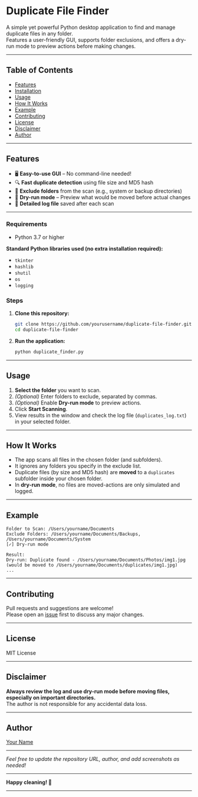 
# Duplicate File Finder

A simple yet powerful Python desktop application to find and manage duplicate files in any folder.  
Features a user-friendly GUI, supports folder exclusions, and offers a dry-run mode to preview actions before making changes.

---

## Table of Contents

- [Features](#features)
- [Installation](#installation)
- [Usage](#usage)
- [How It Works](#how-it-works)
- [Example](#example)
- [Contributing](#contributing)
- [License](#license)
- [Disclaimer](#disclaimer)
- [Author](#author)

---

## Features

- 🖥️ **Easy-to-use GUI** – No command-line needed!
- 🔍 **Fast duplicate detection** using file size and MD5 hash
- 📂 **Exclude folders** from the scan (e.g., system or backup directories)
- 📝 **Dry-run mode** – Preview what would be moved before actual changes
- 📄 **Detailed log file** saved after each scan

---

### Requirements

- Python 3.7 or higher

**Standard Python libraries used (no extra installation required):**
- `tkinter`
- `hashlib`
- `shutil`
- `os`
- `logging`

### Steps

1. **Clone this repository:**
    ```bash
    git clone https://github.com/yourusername/duplicate-file-finder.git
    cd duplicate-file-finder
    ```

2. **Run the application:**
    ```bash
    python duplicate_finder.py
    ```

---

## Usage

1. **Select the folder** you want to scan.
2. *(Optional)* Enter folders to exclude, separated by commas.
3. *(Optional)* Enable **Dry-run mode** to preview actions.
4. Click **Start Scanning**.
5. View results in the window and check the log file (`duplicates_log.txt`) in your selected folder.

---

## How It Works

- The app scans all files in the chosen folder (and subfolders).
- It ignores any folders you specify in the exclude list.
- Duplicate files (by size and MD5 hash) are **moved** to a `duplicates` subfolder inside your chosen folder.
- In **dry-run mode**, no files are moved-actions are only simulated and logged.

---

## Example

```
Folder to Scan: /Users/yourname/Documents
Exclude Folders: /Users/yourname/Documents/Backups, /Users/yourname/Documents/System
[✓] Dry-run mode

Result:
Dry-run: Duplicate found - /Users/yourname/Documents/Photos/img1.jpg (would be moved to /Users/yourname/Documents/duplicates/img1.jpg)
...
```

---

## Contributing

Pull requests and suggestions are welcome!  
Please open an [issue](https://github.com/yourusername/duplicate-file-finder/issues) first to discuss any major changes.

---

## License

MIT License

---

## Disclaimer

**Always review the log and use dry-run mode before moving files, especially on important directories.**  
The author is not responsible for any accidental data loss.

---

## Author

[Your Name](https://github.com/yourusername)

---

*Feel free to update the repository URL, author, and add screenshots as needed!*

---

**Happy cleaning! 🧹**

---
